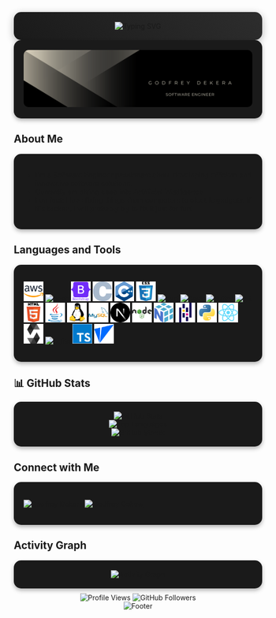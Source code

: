 

<div align="center">
  <div style="background: linear-gradient(45deg, #1a1a1a, #2d2d2d); padding: 20px; border-radius: 15px; box-shadow: 0 4px 15px rgba(0, 0, 0, 0.3);">
    <img src="https://readme-typing-svg.herokuapp.com?font=Fira+Code&pause=1000&color=2196F3&center=true&vCenter=true&width=435&lines=Software+Engineer;Blockchain+Enthusiast;Problem+Solver" alt="Typing SVG" />
  </div>
</div>


<div align="center" style="background-color: #1a1a1a; border-radius: 15px; padding: 20px; box-shadow: 0 4px 8px rgba(0, 0, 0, 0.3);">
  <img src="banner.png" alt="Banner" style="max-width: 100%; height: auto; border-radius: 10px;" />
</div>



## About Me

<div style="background-color: #1a1a1a; border-radius: 15px; padding: 20px; margin: 10px 0; box-shadow: 0 4px 8px rgba(0, 0, 0, 0.3);">

- I'm a Software Engineer passionate about developing efficient and innovative software solutions.
- Currently am diving deep into  **Artificial intelligence**
- Fun fact: I love fixing things-from computers to electric gadgets. If it`s broken, I will probably try to fix it just for fun!
</div>

## Languages and Tools

<div style="background-color: #1a1a1a; border-radius: 15px; padding: 20px; margin: 10px 0; box-shadow: 0 4px 8px rgba(0, 0, 0, 0.3);">

<p align="left">
  <a href="https://aws.amazon.com" target="_blank" rel="noreferrer"> <img src="https://raw.githubusercontent.com/devicons/devicon/master/icons/amazonwebservices/amazonwebservices-original-wordmark.svg" alt="aws" width="40" height="40"/> </a>
  <a href="https://www.gnu.org/software/bash/" target="_blank" rel="noreferrer"> <img src="https://www.vectorlogo.zone/logos/gnu_bash/gnu_bash-icon.svg" alt="bash" width="40" height="40"/> </a>
  <a href="https://getbootstrap.com" target="_blank" rel="noreferrer"> <img src="https://raw.githubusercontent.com/devicons/devicon/master/icons/bootstrap/bootstrap-plain-wordmark.svg" alt="bootstrap" width="40" height="40"/> </a>
  <a href="https://www.cprogramming.com/" target="_blank" rel="noreferrer"> <img src="https://raw.githubusercontent.com/devicons/devicon/master/icons/c/c-original.svg" alt="c" width="40" height="40"/> </a>
  <a href="https://www.w3schools.com/cpp/" target="_blank" rel="noreferrer"> <img src="https://raw.githubusercontent.com/devicons/devicon/master/icons/cplusplus/cplusplus-original.svg" alt="cplusplus" width="40" height="40"/> </a>
  <a href="https://www.w3schools.com/css/" target="_blank" rel="noreferrer"> <img src="https://raw.githubusercontent.com/devicons/devicon/master/icons/css3/css3-original-wordmark.svg" alt="css3" width="40" height="40"/> </a>
  <a href="https://dart.dev" target="_blank" rel="noreferrer"> <img src="https://www.vectorlogo.zone/logos/dartlang/dartlang-icon.svg" alt="dart" width="40" height="40"/> </a>
  <a href="https://flask.palletsprojects.com/" target="_blank" rel="noreferrer"> <img src="https://www.vectorlogo.zone/logos/pocoo_flask/pocoo_flask-icon.svg" alt="flask" width="40" height="40"/> </a>
  <a href="https://flutter.dev" target="_blank" rel="noreferrer"> <img src="https://www.vectorlogo.zone/logos/flutterio/flutterio-icon.svg" alt="flutter" width="40" height="40"/> </a>
  <a href="https://git-scm.com/" target="_blank" rel="noreferrer"> <img src="https://www.vectorlogo.zone/logos/git-scm/git-scm-icon.svg" alt="git" width="40" height="40"/> </a>
  <a href="https://www.w3.org/html/" target="_blank" rel="noreferrer"> <img src="https://raw.githubusercontent.com/devicons/devicon/master/icons/html5/html5-original-wordmark.svg" alt="html5" width="40" height="40"/> </a>
  <a href="https://www.java.com" target="_blank" rel="noreferrer"> <img src="https://raw.githubusercontent.com/devicons/devicon/master/icons/java/java-original.svg" alt="java" width="40" height="40"/> </a>
  <a href="https://www.linux.org/" target="_blank" rel="noreferrer"> <img src="https://raw.githubusercontent.com/devicons/devicon/master/icons/linux/linux-original.svg" alt="linux" width="40" height="40"/> </a>
  <a href="https://www.mysql.com/" target="_blank" rel="noreferrer"> <img src="https://raw.githubusercontent.com/devicons/devicon/master/icons/mysql/mysql-original-wordmark.svg" alt="mysql" width="40" height="40"/> </a>
  <a href="https://nextjs.org/" target="_blank" rel="noreferrer"> <img src="https://raw.githubusercontent.com/devicons/devicon/master/icons/nextjs/nextjs-original.svg" alt="nextjs" width="40" height="40"/> </a>
  <a href="https://nodejs.org" target="_blank" rel="noreferrer"> <img src="https://raw.githubusercontent.com/devicons/devicon/master/icons/nodejs/nodejs-original-wordmark.svg" alt="nodejs" width="40" height="40"/> </a>
  <a href="https://numpy.org/" target="_blank" rel="noreferrer"> <img src="https://raw.githubusercontent.com/devicons/devicon/master/icons/numpy/numpy-original.svg" alt="numpy" width="40" height="40"/> </a>
  <a href="https://pandas.pydata.org/" target="_blank" rel="noreferrer"> <img src="https://raw.githubusercontent.com/devicons/devicon/master/icons/pandas/pandas-original.svg" alt="pandas" width="40" height="40"/> </a>
  <a href="https://www.python.org" target="_blank" rel="noreferrer"> <img src="https://raw.githubusercontent.com/devicons/devicon/master/icons/python/python-original.svg" alt="python" width="40" height="40"/> </a>
  <a href="https://reactjs.org/" target="_blank" rel="noreferrer"> <img src="https://raw.githubusercontent.com/devicons/devicon/master/icons/react/react-original.svg" alt="react" width="40" height="40"/> </a>
  <a href="https://soliditylang.org/" target="_blank" rel="noreferrer"> <img src="https://raw.githubusercontent.com/devicons/devicon/master/icons/solidity/solidity-original.svg" alt="solidity" width="40" height="40"/> </a>
  <a href="https://www.sqlite.org/" target="_blank" rel="noreferrer"> <img src="https://www.vectorlogo.zone/logos/sqlite/sqlite-icon.svg" alt="sqlite" width="40" height="40"/> </a>
  <a href="https://www.typescriptlang.org/" target="_blank" rel="noreferrer"> <img src="https://raw.githubusercontent.com/devicons/devicon/master/icons/typescript/typescript-original.svg" alt="typescript" width="40" height="40"/> </a>
  <a href="https://vitejs.dev/" target="_blank" rel="noreferrer"> <img src="https://raw.githubusercontent.com/devicons/devicon/master/icons/vite/vite-original.svg" alt="vite" width="40" height="40"/> </a>
</p>

</div>

## 📊 GitHub Stats

<div style="background-color: #1a1a1a; border-radius: 15px; padding: 20px; margin: 10px 0; box-shadow: 0 4px 8px rgba(0, 0, 0, 0.3);">

<div align="center">
  <img src="https://github-readme-stats.vercel.app/api?username=godfreydekew&show_icons=true&theme=radical&hide_border=true&width=100%" alt="GitHub Stats" />
</div>

<div align="center">
  <img src="https://github-readme-stats.vercel.app/api/top-langs/?username=godfreydekew&layout=compact&theme=radical&hide_border=true&width=100%" alt="Top Languages" />
</div>

<div align="center">
  <img src="https://github-readme-streak-stats.herokuapp.com/?user=godfreydekew&theme=radical&hide_border=true&width=100%" alt="GitHub Streak" />
</div>

</div>

## Connect with Me

<div style="background-color: #1a1a1a; border-radius: 15px; padding: 20px; margin: 10px 0; box-shadow: 0 4px 8px rgba(0, 0, 0, 0.3);">

<p align="left">
  <a href="https://www.linkedin.com/in/godfrey-dekera-9689951b4/" target="blank">
    <img align="center" src="https://raw.githubusercontent.com/rahuldkjain/github-profile-readme-generator/master/src/images/icons/Social/linked-in-alt.svg" alt="Godfrey Dekera" height="30" width="40" />
  </a>
  <a href="https://github.com/godfreydekew" target="blank">
    <img align="center" src="https://raw.githubusercontent.com/rahuldkjain/github-profile-readme-generator/master/src/images/icons/Social/github.svg" alt="Godfrey Dekew" height="30" width="40" />
  </a>
</p>

</div>



## Activity Graph

<div style="background-color: #1a1a1a; border-radius: 15px; padding: 20px; margin: 10px 0; box-shadow: 0 4px 8px rgba(0, 0, 0, 0.3);">
  <div align="center">
    <img src="https://github-readme-activity-graph.vercel.app/graph?username=godfreydekew&theme=react-dark&hide_border=true&area=true&custom_title=My%20Contribution%20Graph" alt="Activity Graph" />
  </div>
</div>
<div align="center">
  <img src="https://komarev.com/ghpvc/?username=godfreydekew&label=Profile%20views&color=0e75b6&style=flat" alt="Profile Views" />
  <img src="https://img.shields.io/github/followers/godfreydekew?label=Followers&style=social" alt="GitHub Followers" />
</div>


<div align="center">
  <img src="https://capsule-render.vercel.app/api?type=waving&color=gradient&height=100&section=footer" alt="Footer" />
</div>
